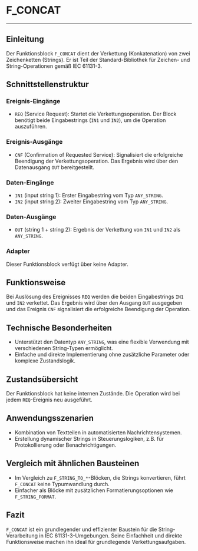 # F_CONCAT

* * * * * * * * * *
## Einleitung
Der Funktionsblock `F_CONCAT` dient der Verkettung (Konkatenation) von zwei Zeichenketten (Strings). Er ist Teil der Standard-Bibliothek für Zeichen- und String-Operationen gemäß IEC 61131-3.

## Schnittstellenstruktur

### **Ereignis-Eingänge**
- `REQ` (Service Request): Startet die Verkettungsoperation. Der Block benötigt beide Eingabestrings (`IN1` und `IN2`), um die Operation auszuführen.

### **Ereignis-Ausgänge**
- `CNF` (Confirmation of Requested Service): Signalisiert die erfolgreiche Beendigung der Verkettungsoperation. Das Ergebnis wird über den Datenausgang `OUT` bereitgestellt.

### **Daten-Eingänge**
- `IN1` (input string 1): Erster Eingabestring vom Typ `ANY_STRING`.
- `IN2` (input string 2): Zweiter Eingabestring vom Typ `ANY_STRING`.

### **Daten-Ausgänge**
- `OUT` (string 1 + string 2): Ergebnis der Verkettung von `IN1` und `IN2` als `ANY_STRING`.

### **Adapter**
Dieser Funktionsblock verfügt über keine Adapter.

## Funktionsweise
Bei Auslösung des Ereignisses `REQ` werden die beiden Eingabestrings `IN1` und `IN2` verkettet. Das Ergebnis wird über den Ausgang `OUT` ausgegeben und das Ereignis `CNF` signalisiert die erfolgreiche Beendigung der Operation.

## Technische Besonderheiten
- Unterstützt den Datentyp `ANY_STRING`, was eine flexible Verwendung mit verschiedenen String-Typen ermöglicht.
- Einfache und direkte Implementierung ohne zusätzliche Parameter oder komplexe Zustandslogik.

## Zustandsübersicht
Der Funktionsblock hat keine internen Zustände. Die Operation wird bei jedem `REQ`-Ereignis neu ausgeführt.

## Anwendungsszenarien
- Kombination von Textteilen in automatisierten Nachrichtensystemen.
- Erstellung dynamischer Strings in Steuerungslogiken, z.B. für Protokollierung oder Benachrichtigungen.

## Vergleich mit ähnlichen Bausteinen
- Im Vergleich zu `F_STRING_TO_*`-Blöcken, die Strings konvertieren, führt `F_CONCAT` keine Typumwandlung durch.
- Einfacher als Blöcke mit zusätzlichen Formatierungsoptionen wie `F_STRING_FORMAT`.

## Fazit
`F_CONCAT` ist ein grundlegender und effizienter Baustein für die String-Verarbeitung in IEC 61131-3-Umgebungen. Seine Einfachheit und direkte Funktionsweise machen ihn ideal für grundlegende Verkettungsaufgaben.